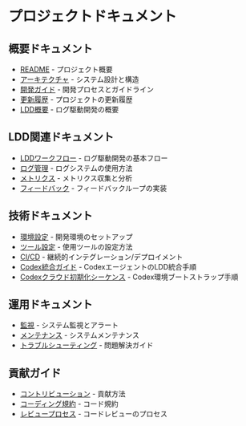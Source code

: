 # プロジェクトドキュメント

## 概要ドキュメント
- [README](../readme.md) - プロジェクト概要
- [アーキテクチャ](architecture.md) - システム設計と構造
- [開発ガイド](development-guide.md) - 開発プロセスとガイドライン
- [更新履歴](changelog.md) - プロジェクトの更新履歴
- [LDD概要](ldd/workflow.md) - ログ駆動開発の概要

## LDD関連ドキュメント
- [LDDワークフロー](ldd/workflow.md) - ログ駆動開発の基本フロー
- [ログ管理](ldd/logging.md) - ログシステムの使用方法
- [メトリクス](ldd/metrics.md) - メトリクス収集と分析
- [フィードバック](ldd/feedback.md) - フィードバックループの実装

## 技術ドキュメント
- [環境設定](technical/environment.md) - 開発環境のセットアップ
- [ツール設定](technical/tools.md) - 使用ツールの設定方法
- [CI/CD](technical/cicd.md) - 継続的インテグレーション/デプロイメント
- [Codex統合ガイド](codex/integration_guide.md) - CodexエージェントのLDD統合手順
- [Codexクラウド初期化シーケンス](../codex/cloud_init_sequence.mdc) - Codex環境ブートストラップ手順

## 運用ドキュメント
- [監視](operations/monitoring.md) - システム監視とアラート
- [メンテナンス](operations/maintenance.md) - システムメンテナンス
- [トラブルシューティング](operations/troubleshooting.md) - 問題解決ガイド

## 貢献ガイド
- [コントリビューション](contributing.md) - 貢献方法
- [コーディング規約](coding-standards.md) - コード規約
- [レビュープロセス](review-process.md) - コードレビューのプロセス
